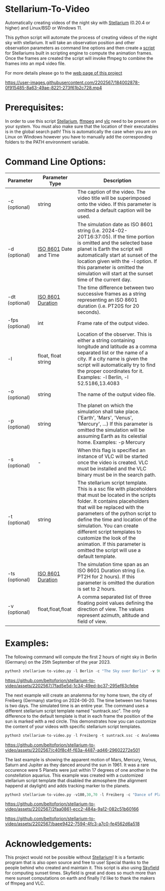 # Stellarium-To-Video
Automatically creating videos of the night sky with [Stellarium](https://stellarium.org) (0.20.4 or higher) and Linux/BSD or Windows 11.
 
This python script will automate the process of creating videos of the night sky with stellarium. It will take an observation position and other observation parameters as command line options and then create a [script](https://beltoforion.de/en/stellarium_video/index.php?da=1#idStellariumScript) for Stellariums built in scripting engine to compute the animation frames. Once the frames are created the script will invoke ffmpeg to combine the 
frames into an mp4 video file.

For more details please go to the [web page of this project](https://beltoforion.de/en/stellarium_video/)

https://user-images.githubusercontent.com/2202567/184002878-0f915485-8a63-49ae-8221-273f61b2c728.mp4

# Prerequisites:
In order to use this script [Stellarium](https://stellarium.org), [ffmpeg](https://www.ffmpeg.org/) and [vlc](https://www.videolan.org/vlc/) need to be present on your system. You must also
make sure that the location of their executables is in the global search path! This is automatically the case when you are on Linux on Windows however you have to manually add the
corresponding folders to the PATH environment variable.

# Command Line Options:

| Parameter | Parameter Type | Description |
| --- | --- | --- |
| -c (optional) | string | The caption of the video. The video title will be superimposed onto the video. If this parameter is omitted a default caption will be used. |
| -d (optional) | [ISO 8601](https://en.wikipedia.org/wiki/ISO_8601) Date and Time | The simulation date as ISO 8601 string (i.e. 2024-02-20T16:37:05). If the time portion is omitted and the selected base planet is Earth the script will automatically start at sunset of the location given with the -l option. If this parameter is omitted the simulation will start at the sunset time of the current day. |
| -dt (optional) | [ISO 8601 Duration](https://www.digi.com/resources/documentation/digidocs/90001488-13/reference/r_iso_8601_duration_format.htm) | The time difference between two successive frames as a string representing an ISO 8601 duration (i.e. PT20S for 20 seconds). |
| -fps (optional) | int | Frame rate of the output video. |
| -l | float, float<br/>string | Location of the observer. This is either a string containing longitude and latitude as a comma separated list or the name of a city. If a city name is given the script will automatically try to find the proper coordinates for it. Examples: -l Berlin, -l 52.5186,13.4083 |
| -o (optional) | string | The name of the output video file. |
| -p (optional) | string | The planet on which the simulation shall take place. ('Earth', 'Mars', 'Venus', 'Mercury', ...) If this parameter is omitted the simulation will be assuming Earth as its celestial home. Examples: -p Mercury |
| -s (optional) | - | When this flag is specified an instance of VLC will be started once the video is created. VLC must be installed and the VLC binary must be in the search path. |
| -t (optional) | string | The stellarium script template. This is a ssc file with placeholders that must be located in the scripts folder. It contains placeholders that will be replaced with the parameters of the python script to define the time and location of the simulation. You can create different script templates to customize the look of the animation. If this parameter is omitted the script will use a default template. |
| -ts (optional) | [ISO 8601 Duration](https://www.digi.com/resources/documentation/digidocs/90001488-13/reference/r_iso_8601_duration_format.htm) | The simulation time span as an ISO 8601 Duration string (i.e. PT2H for 2 hours). If this parameter is omitted the duration is set to 2 hours. |
| -v (optional) | float,float,float | A comma separated list of three floating point values defining the direction of view. The values represent azimuth, altitude and field of view. |

# Examples:

The following command will compute the first 2 hours of night sky in Berlin (Germany) on the 25th September of the year 2023. 

```python
python3 stellarium-to-video.py -l Berlin -c "The Sky over Berlin" -v 90,25,70 -d 2024-09-25 -ts PT2H -s -o berlin-sky.mp4 -dt PT1M
```
https://github.com/beltoforion/stellarium-to-video/assets/2202567/7fad5e5d-1c34-49ed-bc37-295ef63cfebe

The next example will create an analemma for my home town, the city of Freiberg (Germany) starting on 2024-06-20. The time between two frames is two days. The simulated time is an entire year.
The command uses a different stellarium script template named "suntrack.ssc". The only difference to the default template is that in each frame the position of the sun is marked
with a red circle. This demonstrates how you can customize the content of your videos with specific stellarium script templates.
```python
python3 stellarium-to-video.py -l Freiberg -t suntrack.ssc -c Analemma -d2024-06-20T12:00:00+01:00 -ts P1Y -s -o output.mp4 -dt P2D
```

https://github.com/beltoforion/stellarium-to-video/assets/2202567/c40f8c4f-f63a-4487-ad46-29602272e501

The last example is showing the apparent motion of Mars, Mercury, Venus, Saturn and Jupiter as they danced around the sun in 1961. It was a rare occurence were 5 Planets 
were just within 17 degrees of one another in the constellation aquarius. This example was created with a customized stellarium script template that disabled the atmosphere
(the alignment happend at daylight) and adds tracking marker to the planets.

```python
python3 stellarium-to-video.py -v180,30,70 -l Freiberg -c "Dance of Planets" -d1961-10-08T12:00:00+01:00 -ts P6M -s -o "dance.mp4" -dt P1D -tplanet_track.ssc -sz960x540
```

https://github.com/beltoforion/stellarium-to-video/assets/2202567/2faa0861-ecc2-484a-9a12-082c51b60166



https://github.com/beltoforion/stellarium-to-video/assets/2202567/baee9422-7594-4fc3-a7c0-fe4562d6a518



# Acknowledgements:
This project would not be possible without [Stellarium](https://stellarium.org)! It is a fantastic program that is also open source and free to use! Special thanks to 
the people behind who created and maintain it. This script is also using [Skyfield](https://rhodesmill.org/skyfield/) for computing sunset times. Skyfield is great and 
does so much more than mere sunset computations on earth and finally I'd like to thank the makers of ffmpeg and VLC.
